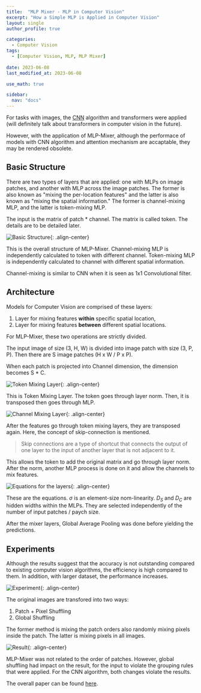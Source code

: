 ```yaml
---
title:  "MLP Mixer - MLP in Computer Vision"
excerpt: "How a Simple MLP is Applied in Computer Vision"
layout: single
author_profile: true

categories:
  - Computer Vision
tags:
  - [Computer Vision, MLP, MLP Mixer]
 
date: 2023-06-08
last_modified_at: 2023-06-08

use_math: true

sidebar:
  nav: "docs"
---
```


For tasks with images, the [CNN](https://jaehwan-c.github.io/computer%20vision/cnn/CNN/) algorithm and transformers were applied (will definitely talk about transformers in computer vision in the future).

However, with the application of MLP-Mixer, although the performace of models with CNN algorithm and attention mechanism are accaptable, they may be rendered obsolete.

<h2>Basic Structure</h2>

There are two types of layers that are applied: one with MLPs on image patches, and another with MLP across the image patches. The former is also known as "mixing the per-location features" and the latter is also known as "mixing the spatial information." The former is channel-mixing MLP, and the latter is token-mixing MLP.

The input is the matrix of patch * channel. The matrix is called token. The details are to be detailed later.

![Basic Structure](https://img1.daumcdn.net/thumb/R1280x0/?scode=mtistory2&fname=https%3A%2F%2Fblog.kakaocdn.net%2Fdn%2FckmOHV%2FbtrHaXIJFu1%2FuiuCbLSQc9vJSplIkjbuGk%2Fimg.png "Basic Structure"){: .align-center}

This is the overall structure of MLP-Mixer. Channel-mixing MLP is independently calculated to token with different channel. Token-mixing MLP is independently calculated to channel with different spatial information.

Channel-mixing is similar to CNN when it is seen as 1x1 Convolutional filter.

<h2>Architecture</h2>

Models for Computer Vision are comprised of these layers:

1. Layer for mixing features <b>within</b> specific spatial location,
2. Layer for mixing features <b>between</b> different spatial locations.

For MLP-Mixer, these two operations are strictly divided.

The input image of size (3, H, W) is divided into image patch with size (3, P, P). Then there are S image patches (H x W / P x P). 

When each patch is projected into Channel dimension, the dimension becomes S * C.

![Token Mixing Layer](https://img1.daumcdn.net/thumb/R1280x0/?scode=mtistory2&fname=https%3A%2F%2Fblog.kakaocdn.net%2Fdn%2FbU0SbE%2FbtrHeVJbfKO%2F1Ew9iF1Gr7QlgI3Xzd3qBK%2Fimg.png "Token Mixing Layer"){: .align-center}

This is Token Mixing Layer. The token goes through layer norm. Then, it is transposed then goes through MLP.

![Channel Mixing Layer](https://img1.daumcdn.net/thumb/R1280x0/?scode=mtistory2&fname=https%3A%2F%2Fblog.kakaocdn.net%2Fdn%2F1THyP%2FbtrHdJCIpU5%2FjWkL1LJeNdDMMr2i5gSqV1%2Fimg.png "Channel Mixing Layer"){: .align-center}

After the features go through token mixing layers, they are transposed again. Here, the concept of skip-connection is mentioned.

> Skip connections are a type of shortcut that connects the output of one layer to the input of another layer that is not adjacent to it.

This allows the token to add the original matrix and go through layer norm. After the norm, another MLP process is done on it and allow the channels to mix features.

![Equations for the layers](https://img1.daumcdn.net/thumb/R1280x0/?scode=mtistory2&fname=https%3A%2F%2Fblog.kakaocdn.net%2Fdn%2Fq45Kv%2FbtrHbVcRe61%2F9vKdaka3f8W4tUWgiJv7sK%2Fimg.png "Equation for the layers"){: .align-center}

These are the equations. $\sigma$ is an element-size nom-linearity. $D_S$ and $D_C$ are hidden widths within the MLPs. They are selected independently of the number of input patches / paych size.

After the mixer layers, Global Average Pooling was done before yielding the predictions.

<h2>Experiments</h2>

Although the results suggest that the accuracy is not outstanding compared to existing computer vision algorithms, the efficiency is high compared to them. In addition, with larger dataset, the performance increases.

![Experiment](https://img1.daumcdn.net/thumb/R1280x0/?scode=mtistory2&fname=https%3A%2F%2Fblog.kakaocdn.net%2Fdn%2FbcEnUJ%2FbtrHd1C8wsl%2FEAaBvutew7iUspNnbMj1Fk%2Fimg.png "Experiment"){: .align-center}

The original images are transfored into two ways:

1. Patch + Pixel Shuffling
2. Global Shuffling

The former method is mixing the patch orders also randomly mixing pixels inside the patch. The latter is mixing pixels in all images.

![Result](https://img1.daumcdn.net/thumb/R1280x0/?scode=mtistory2&fname=https%3A%2F%2Fblog.kakaocdn.net%2Fdn%2FbcEnUJ%2FbtrHd1C8wsl%2FEAaBvutew7iUspNnbMj1Fk%2Fimg.png "Result"){: .align-center}

MLP-Mixer was not related to the order of patches. However, global shuffling had impact on the result, for the input to violate the grouping rules that were applied. For the CNN algorithm, both changes violate the results.

The overall paper can be found [here](https://arxiv.org/pdf/2105.01601.pdf).
